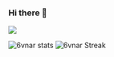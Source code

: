### Hi there 👋


![](https://komarev.com/ghpvc/?username=6vnar&color=6d66eb&label=Profile_Views)
 
![6vnar stats](https://github-readme-stats.vercel.app/api?username=6vnar&show_icons=true&theme=tokyonight) 
![6vnar Streak](https://github-readme-streak-stats.herokuapp.com/?user=6vnar&theme=tokyonight)


